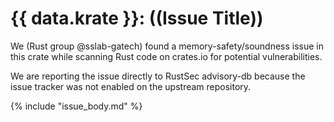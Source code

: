 # {{ data.krate }}: ((Issue Title))

We (Rust group @sslab-gatech) found a memory-safety/soundness issue in this crate while scanning Rust code on crates.io for potential vulnerabilities.

We are reporting the issue directly to RustSec advisory-db because the issue tracker was not enabled on the upstream repository.

{% include "issue_body.md" %}
